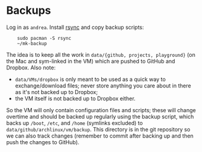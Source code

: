 Backups
=======
Log in as `andrea`.  Install [rsync][rsync] and copy backup scripts:

        sudo pacman -S rsync
        ~/mk-backup

The idea is to keep all the work in `data/{github, projects, playground}` (on the Mac and
sym-linked in the VM) which are pushed to GitHub and Dropbox.  Also note:

  * `data/VMs/dropbox` is only meant to be used as a quick way to exchange/download files; 
     never store anything you care about in there as it's not backed up to Dropbox;
  * the VM itself is not backed up to Dropbox either.

So the VM will only contain configuration files and scripts; these will change overtime
and should be backed up regularly using the backup script, which backs up `/boot`, `/etc`,
and `/home` (symlinks excluded) to `data/github/archlinux/vm/backup`.  This directory
is in the git repository so we can also track changes (remember to commit after backing
up and then push the changes to GitHub).




[rsync]: https://wiki.archlinux.org/index.php/Rsync
	 "Rsync"
